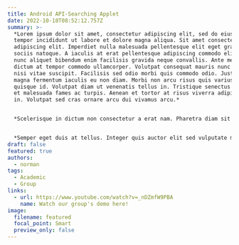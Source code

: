 ```yaml
---
title: Android API-Searching Applet
date: 2022-10-18T08:52:12.757Z
summary: >-
  *Lorem ipsum dolor sit amet, consectetur adipiscing elit, sed do eiusmod
  tempor incididunt ut labore et dolore magna aliqua. Sit amet consectetur
  adipiscing elit. Imperdiet nulla malesuada pellentesque elit eget gravida cum
  sociis natoque. A iaculis at erat pellentesque adipiscing commodo elit. Ipsum
  nunc aliquet bibendum enim facilisis gravida neque convallis. Ante metus
  dictum at tempor commodo ullamcorper. Volutpat consequat mauris nunc congue
  nisi vitae suscipit. Facilisis sed odio morbi quis commodo odio. Justo eget
  magna fermentum iaculis eu non diam. Morbi non arcu risus quis varius quam
  quisque id. Volutpat diam ut venenatis tellus in. Tristique senectus et netus
  et malesuada fames ac turpis. Aenean et tortor at risus viverra adipiscing at
  in. Volutpat sed cras ornare arcu dui vivamus arcu.*


  *Scelerisque in dictum non consectetur a erat nam. Pharetra diam sit amet nisl. Ac turpis egestas maecenas pharetra convallis posuere morbi leo urna. Nisl condimentum id venenatis a condimentum vitae. Lacus vel facilisis volutpat est velit egestas. Sit amet mauris commodo quis. Viverra aliquet eget sit amet. Duis at tellus at urna condimentum mattis. Ullamcorper dignissim cras tincidunt lobortis feugiat vivamus at augue eget. Placerat orci nulla pellentesque dignissim. Dolor magna eget est lorem ipsum dolor sit. Purus semper eget duis at tellus at urna. Mattis nunc sed blandit libero volutpat sed cras ornare arcu. Adipiscing vitae proin sagittis nisl rhoncus mattis. Feugiat in fermentum posuere urna.*


  *Semper eget duis at tellus. Integer quis auctor elit sed vulputate mi sit amet. Laoreet id donec ultrices tincidunt. Diam quis enim lobortis scelerisque. Iaculis nunc sed augue lacus viverra vitae congue. Nullam vehicula ipsum a arcu cursus vitae. Ipsum dolor sit amet consectetur adipiscing. In arcu cursus euismod quis. In ornare quam viverra orci. Condimentum lacinia quis vel eros donec ac. Lobortis feugiat vivamus at augue eget arcu dictum varius. Fusce ut placerat orci nulla pellentesque dignissim enim sit. Massa ultricies mi quis hendrerit dolor magna. Sed egestas egestas fringilla phasellus faucibus scelerisque eleifend donec.*
draft: false
featured: true
authors:
  - norman
tags:
  - Academic
  - Group
links:
  - url: https://www.youtube.com/watch?v=_nDZmfW9PBA
    name: Watch our group's demo here!
image:
  filename: featured
  focal_point: Smart
  preview_only: false
---
```

